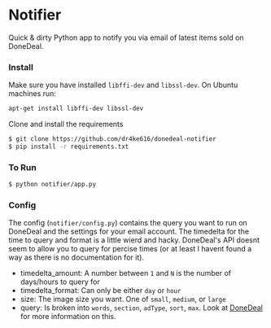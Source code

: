 # Notifier

Quick & dirty Python app to notify you via email of latest items sold on DoneDeal.



### Install
Make sure you have installed `libffi-dev` and `libssl-dev`. On Ubuntu machines run:
```bash
apt-get install libffi-dev libssl-dev
```

Clone and install the requirements
```bash
$ git clone https://github.com/dr4ke616/donedeal-notifier
$ pip install -r requirements.txt
```

### To Run
```bash
$ python notifier/app.py
```

### Config
The config (`notifier/config.py`) contains the query you want to run on DoneDeal and the settings for your email account. The timedelta for the time to query and format is a little wierd and hacky. DoneDeal's API doesnt seem to allow you to query for percise times (or at least I havent found a way as there is no documentation for it).
- timedelta_amount: A number between `1` and `N` is the number of days/hours to query for
- timedelta_format: Can only be either `day` or `hour`
- size: The image size you want. One of `small`, `medium`, or `large`
- query: Is broken into `words`, `section`, `adType`, `sort`, `max`. Look at [DoneDeal](https://www.donedeal.ie) for more information on this.
